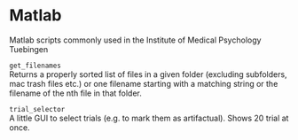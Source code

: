 # Matlab
Matlab scripts commonly used in the Institute of Medical Psychology Tuebingen

`get_filenames`  
Returns a properly sorted list of files in a given folder (excluding subfolders, mac trash files etc.) or one filename starting with a matching string or the filename of the nth file in that folder.

`trial_selector`  
A little GUI to select trials (e.g. to mark them as artifactual). Shows 20 trial at once.

